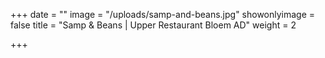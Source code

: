 +++
date = ""
image = "/uploads/samp-and-beans.jpg"
showonlyimage = false
title = "Samp & Beans | Upper Restaurant Bloem AD"
weight = 2

+++
